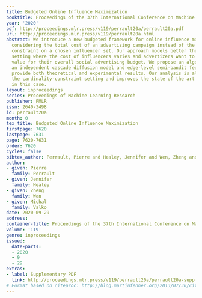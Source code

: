 ```yaml
---
title: Budgeted Online Influence Maximization
booktitle: Proceedings of the 37th International Conference on Machine Learning
year: '2020'
pdf: http://proceedings.mlr.press/v119/perrault20a/perrault20a.pdf
url: http://proceedings.mlr.press/v119/perrault20a.html
abstract: We introduce a new budgeted framework for online influence maximization,
  considering the total cost of an advertising campaign instead of the common cardinality
  constraint on a chosen influencer set. Our approach models better the real-world
  setting where the cost of influencers varies and advertizers want to find the best
  value for their overall social advertising budget. We propose an algorithm assuming
  an independent cascade diffusion model and edge-level semi-bandit feedback, and
  provide both theoretical and experimental results. Our analysis is also valid for
  the cardinality-constraint setting and improves the state of the art regret bound
  in this case.
layout: inproceedings
series: Proceedings of Machine Learning Research
publisher: PMLR
issn: 2640-3498
id: perrault20a
month: 0
tex_title: Budgeted Online Influence Maximization
firstpage: 7620
lastpage: 7631
page: 7620-7631
order: 7620
cycles: false
bibtex_author: Perrault, Pierre and Healey, Jennifer and Wen, Zheng and Valko, Michal
author:
- given: Pierre
  family: Perrault
- given: Jennifer
  family: Healey
- given: Zheng
  family: Wen
- given: Michal
  family: Valko
date: 2020-09-29
address: 
container-title: Proceedings of the 37th International Conference on Machine Learning
volume: '119'
genre: inproceedings
issued:
  date-parts:
  - 2020
  - 9
  - 29
extras:
- label: Supplementary PDF
  link: http://proceedings.mlr.press/v119/perrault20a/perrault20a-supp.pdf
# Format based on citeproc: http://blog.martinfenner.org/2013/07/30/citeproc-yaml-for-bibliographies/
---
```

